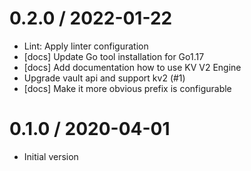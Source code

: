 # 0.2.0 / 2022-01-22

  * Lint: Apply linter configuration
  * [docs] Update Go tool installation for Go1.17
  * [docs] Add documentation how to use KV V2 Engine
  * Upgrade vault api and support kv2 (#1)
  * [docs] Make it more obvious prefix is configurable

# 0.1.0 / 2020-04-01

  * Initial version
